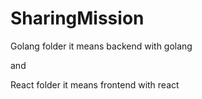 # SharingMission

Golang folder it means backend with golang

and 

React folder it means frontend with react